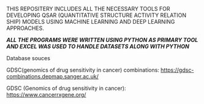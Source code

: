 THIS REPOSITERY INCLUDES ALL THE NECESSARY TOOLS FOR DEVELOPING QSAR (QUANTITATIVE STRUCTURE ACTIVITY RELATION SHIP) MODELS USING MACHINE LEARNING AND DEEP LEARNING APPROACHES.

***ALL THE PROGRAMS WERE WRITTEN USING PYTHON AS PRIMARY TOOL AND EXCEL WAS USED TO HANDLE DATASETS ALONG WITH PYTHON***

Database souces

GDSC(genomics of drug sensitivity in cancer) combinations:
https://gdsc-combinations.depmap.sanger.ac.uk/


GDSC (Genomics of drug sensitivity in cancer):
https://www.cancerrxgene.org/


